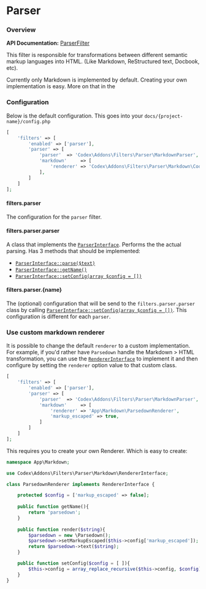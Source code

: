 <!--
title: Parser
subtitle: Filters
-->

# Parser

### Overview

**API Documentation:** [ParserFilter](#phpdoc:popover:Codex\Addons\Filters\MarkdownFilter)

This filter is responsible for transformations between different semantic markup languages into HTML. (Like Markdown, ReStructured text, Docbook, etc).
 
Currently only Markdown is implemented by default. Creating your own implementation is easy. More on that in the 

### Configuration
Below is the default configuration. This goes into your `docs/{project-name}/config.php`
```php
[
    'filters' => [
        'enabled' => ['parser'],
        'parser' => [        
            'parser'  => 'Codex\Addons\Filters\Parser\MarkdownParser',
            'markdown'     => [
                'renderer' => 'Codex\Addons\Filters\Parser\Markdown\CodexMarkdownRenderer',
            ],
        ]
    ]
];
```    

#### filters.parser
The configuration for the `parser` filter.


#### filters.parser.parser
A class that implements the [`ParserInterface`](#phpdoc:popover:Codex\Addons\Filters\Parser\ParserInterface). 
Performs the the actual parsing. Has 3 methods that should be implemented:

- [`ParserInterface::parse($text)`](#phpdoc:popover:Codex\Addons\Filters\Parser\ParserInterface::parse)
- [`ParserInterface::getName()`](#phpdoc:popover:Codex\Addons\Filters\Parser\ParserInterface::getName)
- [`ParserInterface::setConfig(array $config = [])`](#phpdoc:popover:Codex\Addons\Filters\Parser\ParserInterface::setConfig)


#### filters.parser.{name}
The (optional) configuration that will be send to the `filters.parser.parser` class by calling [`ParserInterface::setConfig(array $config = [])`](#phpdoc:popover:Codex\Addons\Filters\Parser\ParserInterface::setConfig).
This configuration is different for each `parser`. 


### Use custom markdown renderer
It is possible to change the default `renderer` to a custom implementation. For example, if you'd rather have `Parsedown` 
handle the Markdown > HTML transformation, you can use the [`RendererInterface`](#phpdoc:popover:Codex\Addons\Filters\Markdown\RendererInterface)
to implement it and then configure by setting the `renderer` option value to that custom class.
```php
[
    'filters' => [
        'enabled' => ['parser'],
        'parser' => [          
            'parser'  => 'Codex\Addons\Filters\Parser\MarkdownParser',
            'markdown'     => [
                'renderer' => 'App\Markdown\ParsedownRenderer',
                'markup_escaped' => true,
            ]
        ]
    ]
];    
```    

This requires you to create your own Renderer. Which is easy to create:

```php
namespace App\Markdown;

use Codex\Addons\Filters\Parser\Markdown\RendererInterface;

class ParsedownRenderer implements RendererInterface {

    protected $config = ['markup_escaped' => false];
    
    public function getName(){
        return 'parsedown';
    }
    
    public function render($string){
        $parsedown = new \Parsedown();
        $parsedown->setMarkupEscaped($this->config['markup_escaped']);
        return $parsedown->text($string);
    }

    public function setConfig($config = [ ]){
        $this->config = array_replace_recursive($this->config, $config);
    }
}
```